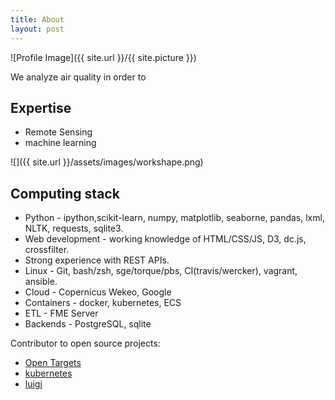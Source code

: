 ```yaml
---
title: About
layout: post
---
```

![Profile Image]({{ site.url }}/{{ site.picture }})

We analyze air quality in order to

## Expertise
* Remote Sensing
* machine learning


![]({{ site.url }}/assets/images/workshape.png)


## Computing stack
* Python - ipython,scikit-learn, numpy, matplotlib, seaborne, pandas, lxml, NLTK, requests, sqlite3.
* Web development - working knowledge of HTML/CSS/JS, D3, dc.js, crossfilter.
* Strong experience with REST APIs.
* Linux - Git, bash/zsh, sge/torque/pbs, CI(travis/wercker), vagrant, ansible.
* Cloud - Copernicus Wekeo, Google
* Containers - docker, kubernetes, ECS
* ETL - FME Server
* Backends - PostgreSQL, sqlite


Contributor to open source projects:
- [Open Targets][]
- [kubernetes][]
- [luigi][]





[Open Targets]: https://www.opentargets.org
[Google scholar]: http://scholar.google.co.uk/citations?user=LTOTl0YAAAAJ
[Imperial College London medical school]: http://www1.imperial.ac.uk/medicine/
[Harvard/MIT Health Science & Technology Institute]: http://hst.mit.edu
[University of Toronto]: http://www.utoronto.ca/
[Engineering Science]: http://engsci.utoronto.ca/
[almlab]: http://almlab.mit.edu/elipapa.html
[MIT]: http://web.mit.edu
[kubernetes]: https://github.com/kubernetes/kubernetes
[luigi]: https://github.com/spotify/luigi
